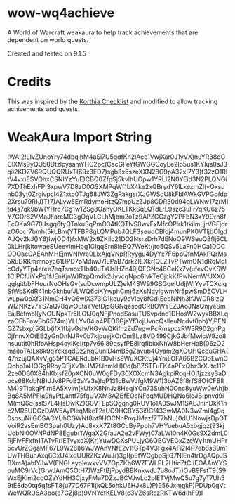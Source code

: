 # wow-wq4achieve
A World of Warcraft weakaura to help track achievements that are dependent on world quests.

Created and tested on 9.1.5

# Credits
This was inspired by the [Korthia Checklist](https://wago.io/cyRj6ikQz) and modified to allow tracking achivements and quests.

# WeakAura Import String
   !WA:2!LIvZUnoYry74dbqjhM4aSi7U5qdfKn2iAee1VwjXar0J1yVX)nuYR38dGClXMs9yQU50DtzlpysamYHC2pc(CacGFeYtGWGGCoyEe2lb5us1KYIus0sJ3qii2KDZV6RQUQQRUxT(69x3ED7)sgb3x5szeXXN28G9pA32xI7Y3)f32zO1RltV4vx)ESVQhxCSNIYzYuE)CBQ0ZfpSj5kvlhUOpw1YRLI2N0YEid3N2PLQNGi7XDThExhFPI3xpwV7D8zD0GSXMPqWf1bX4ke2xGBrydY6ILkexmZl(vOxsunb03yt0Zrgivpcl4Z1xtp0TJg68JW3ZgRakgs(XJGWSdUlikFblAWkGVPGofdp2Xrsu79R)J)T)7)ALvw5EmRdymoHtzQ7mpUzZJp8GDR30d94gLWNw17zrMItd4s7qk9bW(YHrq7Cg1w1ZSg8OahyOKLTKkSqLQTdLrL9szc3uFr7qKU6z75Y7GDr82VMaJFarcMG3gOqVLCLhMjbm2oTz9APZGGzgY2PFbN3xY9Drn8fEcQKa9G70Jsgq6tyQTnkuSqPmO34tKQTlvS8wvFxMfcOPlrk1tkilmLjrVGFjdrzO6ccr7bmh(5kLBm(YTFBP8gLQMPubJQLF3seudCBIqj4munPK0VTljbOlgdAJQv2kJ()Y6)lwjOD4)fxMW2x9ZKilc21DO2NsrzDrh7dENoO9WSeuQ8fIj5CL0kLHr(kltowaeSUeevImHpg1GigqSrn8ieBQ7WeKt(jto5QSv5LaFn0HCa1DDCODOacOAEAhMHEjmVNlVre0LlxAjqVNpRRyygu4DyYx7F6ppQfnMAkPQrMs5RuDRKmmnoyc61DPD7bMdiwJ7IEPaB7drkZIEXkr(QLZTvPTwmON1dRqMqIcOdyYTp4eree7eqTsmoxTIb40uTsUslHZn49jQEGNc46CeKx7v(ufevOvKSW1CIPCfJiYxPq1fJEnKjnW)RzpQmdk2JyvcqNpc6IvkTeOjckKfPwNemWfJXXQgglgitbbFHourNoOHsGv(suDcwmpULZ)eM4SW99GSGqejUdjjWIYyvTCXclgStWcSKdR41nbGkhbufJLWQ6ciKYwphCm)6zXsNdyIgwmNr5pwSmD5CVLHwLpw0oXf31NmCH4vO6wlX373iG1keuy9cVley8fGd(EebNiNh3IfJWDR8lzQWIZNKzv7YS7aQ78qwO8taYVetDjcGGNqesodCRBOWYEZJAoJNaQnjyeSmEajBcfmbl(yNGUNpkTr5ILGfJ0qNFjPnodSasuTU6vpdnd1DHosW2wykBBXLqzaOFhFawBb6574m)YLLYv04ja4PEO6GjaYf3ojUvncQslleuNcdvt0pb)YjPENGZ7sbxp)5GLb(ifX1fbjvGshVKGyWQKifhzZd7ngwPcRmspczRW3R902gnPg0jfnnvXOtEB2yGnDnNJRv0b7kjpuejkOrOmBLz8VD499CjkGJbfMwlcW9zo8nsuutit0hRfoAHsp4oyIKeI(tp7v66j89qsyfPE8lrqflbkxNhW8bHerHaB(06zO2mai)oTAILx8k9qYcksqdDz2hqCuniD4mB5gZavub4Gyam2gXOUHQcquGHA(47nzujQAXvVjg55PTCAERdubR)B0vHs9WuXCKtUj4YmLOFA66B2CQpEwnCQohp1aUOGgRRoyQEjXv1hUM7fJnmkH)0d(bBZSTFuFK4aPFxQhz3rXJtc11P2ze0D60X84hKbjsfZ0pXCN0uW0gFDy30XOXcmN3AgkpiRcqHOj1jzzsySaDocs68KdbNB)JJv8PFoB2aYa3s)lqP131cBwVJfgM9W1)3bAZ6f8rfS8O(CFBIIM4)9TlokgPflmEA5Xvlm(kUfxK8NnJz8HeqlYOn73SuhN0Onc8yuWw0eAh)bBg8A5MPFIa9hyPtLantf75fgUVXM3AZBfEOcNFdqMUDHQNo6leJB(pnvd9iM(mQ6d(sslS7L4HsDwKZ)G0VTEpSQgqng0RUV1o1A0SvJM1SAEJninDkK1nc2MR6UDGzDAW5AyPleqMkeT2sUO9HCBY53i9Gf433wMA0N3wZmI4g9q0sosuNiiGOSACYUhCGWNf8ot9HOCNnPnqJMazf7T7bNu)0dU1NnwjsDpOTVoiR2asEmBO3pah0Uzy)Ac8xxX7Zt8GCcByPpph7VHYuebuA5xbgjqz(93kjUobNi0OVNPdNP8Egub(1WgaX2GfaJA2e2vFWy)07aLWI0n4K0Gs9X2dmL0RjFIvFFxfn1TATvRrIETvyxqX(Kr)YuwDCXsPULjyG6OBCVEGxZzeWy1tmUHPr5cvUrZGgaMF67L9W28l)6WJWAnVNfE2v1fGTp4V3Fgx4AFi2l4P7eb8sB9m1UwTHGuhAxq6CxU4lxdUURZKzWuJr)3gI(pEfWCgbpSjlG7NlEn4trDgAQpJSBXmA)ahIYJwV(FNGLeypIewxvVV7OpZKb6W7FWLPL2HtidZtCJEOAAnYYSpuMC9rVc(GrwJAmQ5OtH7)WzFtBjPpydBBKnxwdJ7u8oJT))OvB9FstT9(S9WxEjKlm2ccOZaYdHH3CjxyFMa7DZzJBCVJwLc2plETVjMwQ5u7g7yT7Uh59tE8da0tq6q1sFT8(u77D67F1l(kQL5ohkU6HJx8L)P)956JxmgkP)PDUp0gVtWeWQRU6A3bo(e7GZj8p)9VNYcfKELV8(c3VZ6sRczRKTW6d(hF9)l
